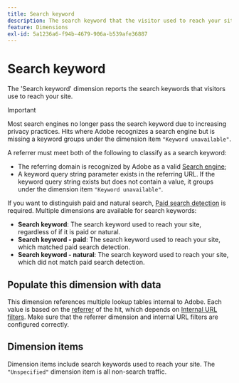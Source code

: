 ```yaml
---
title: Search keyword
description: The search keyword that the visitor used to reach your site.
feature: Dimensions
exl-id: 5a1236a6-f94b-4679-906a-b539afe36887
---
```

# Search keyword

The 'Search keyword' dimension reports the search keywords that visitors use to reach your site.

>[!IMPORTANT]
>
>Most search engines no longer pass the search keyword due to increasing privacy practices. Hits where Adobe recognizes a search engine but is missing a keyword groups under the dimension item `"Keyword unavailable"`.

A referrer must meet both of the following to classify as a search keyword:

* The referring domain is recognized by Adobe as a valid [Search engine](search-engine.md);
* A keyword query string parameter exists in the referring URL. If the keyword query string exists but does not contain a value, it groups under the dimension item `"Keyword unavailable"`.

If you want to distinguish paid and natural search, [Paid search detection](/help/admin/admin/paid-search-detection/paid-search-detection.md) is required. Multiple dimensions are available for search keywords:

* **Search keyword**: The search keyword used to reach your site, regardless of if it is paid or natural.
* **Search keyword - paid**: The search keyword used to reach your site, which matched paid search detection.
* **Search keyword - natural**: The search keyword used to reach your site, which did not match paid search detection.

## Populate this dimension with data

This dimension references multiple lookup tables internal to Adobe. Each value is based on the [referrer](referrer.md) of the hit, which depends on [Internal URL filters](/help/admin/admin/internal-url-filter-admin.md). Make sure that the referrer dimension and internal URL filters are configured correctly.

## Dimension items

Dimension items include search keywords used to reach your site. The `"Unspecified"` dimension item is all non-search traffic.
